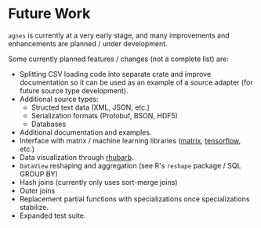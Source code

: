 # Future Work

`agnes` is currently at a very early stage, and many improvements and enhancements are planned / under development.

Some currently planned features / changes (not a complete list) are:
* Splitting CSV loading code into separate crate and improve documentation so it can be used as an example of a source adapter (for future source type development).
* Additional source types:
  * Structed text data (XML, JSON, etc.)
  * Serialization formats (Protobuf, BSON, HDF5)
  * Databases
* Additional documentation and examples.
* Interface with matrix / machine learning libraries ([matrix](https://github.com/jblondin/matrix), [tensorflow](https://github.com/tensorflow/rust), etc.)
* Data visualization through [rhubarb](https://github.com/jblondin/rhubarb).
* `DataView` reshaping and aggregation (see R's `reshape` package / SQL GROUP BY)
* Hash joins (currently only uses sort-merge joins)
* Outer joins
* Replacement partial functions with specializations once specializations stabilize.
* Expanded test suite.
